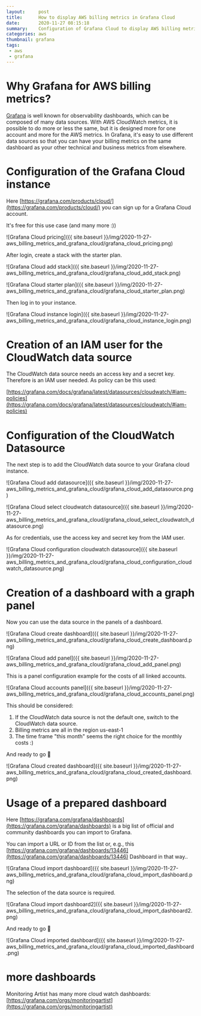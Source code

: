 ```yaml
---
layout:     post
title:      How to display AWS billing metrics in Grafana Cloud
date:       2020-11-27 08:15:18
summary:    Configuration of Grafana Cloud to display AWS billing metrics
categories: aws
thumbnail: grafana
tags:
 - aws
 - grafana
---
```


# Why Grafana for AWS billing metrics?

[Grafana](https://grafana.com/) is well known for observability dashboards, which can be composed of many data sources.
With AWS CloudWatch metrics, it is possible to do more or less the same, but it is designed more for one account and more for the AWS metrics.
In Grafana, it's easy to use different data sources so that you can have your billing metrics on the same dashboard as your other technical and business metrics from elsewhere.

# Configuration of the Grafana Cloud instance

Here [https://grafana.com/products/cloud/](https://grafana.com/products/cloud/) you can sign up for a Grafana Cloud account.

It's free for this use case (and many more :))

![Grafana Cloud pricing]({{ site.baseurl }}/img/2020-11-27-aws_billing_metrics_and_grafana_cloud/grafana_cloud_pricing.png)

After login, create a stack with the starter plan.

![Grafana Cloud add stack]({{ site.baseurl }}/img/2020-11-27-aws_billing_metrics_and_grafana_cloud/grafana_cloud_add_stack.png)

![Grafana Cloud starter plan]({{ site.baseurl }}/img/2020-11-27-aws_billing_metrics_and_grafana_cloud/grafana_cloud_starter_plan.png)

Then log in to your instance.

![Grafana Cloud instance login]({{ site.baseurl }}/img/2020-11-27-aws_billing_metrics_and_grafana_cloud/grafana_cloud_instance_login.png)

# Creation of an IAM user for the CloudWatch data source

The CloudWatch data source needs an access key and a secret key. Therefore is an IAM user needed. As policy can be this used: 

[https://grafana.com/docs/grafana/latest/datasources/cloudwatch/#iam-policies](https://grafana.com/docs/grafana/latest/datasources/cloudwatch/#iam-policies)

# Configuration of the CloudWatch Datasource

The next step is to add the CloudWatch data source to your Grafana cloud instance.

![Grafana Cloud add datasource]({{ site.baseurl }}/img/2020-11-27-aws_billing_metrics_and_grafana_cloud/grafana_cloud_add_datasource.png)

![Grafana Cloud select cloudwatch datasource]({{ site.baseurl }}/img/2020-11-27-aws_billing_metrics_and_grafana_cloud/grafana_cloud_select_cloudwatch_datasource.png)

As for credentials, use the access key and secret key from the IAM user.

![Grafana Cloud configuration cloudwatch datasource]({{ site.baseurl }}/img/2020-11-27-aws_billing_metrics_and_grafana_cloud/grafana_cloud_configuration_cloudwatch_datasource.png)

# Creation of a dashboard with a graph panel

Now you can use the data source in the panels of a dashboard.

![Grafana Cloud create dashboard]({{ site.baseurl }}/img/2020-11-27-aws_billing_metrics_and_grafana_cloud/grafana_cloud_create_dashboard.png)

![Grafana Cloud add panel]({{ site.baseurl }}/img/2020-11-27-aws_billing_metrics_and_grafana_cloud/grafana_cloud_add_panel.png)

This is a panel configuration example for the costs of all linked accounts.

![Grafana Cloud accounts panel]({{ site.baseurl }}/img/2020-11-27-aws_billing_metrics_and_grafana_cloud/grafana_cloud_accounts_panel.png)

This should be considered:
1. If the CloudWatch data source is not the default one, switch to the CloudWatch data source.
2. Billing metrics are all in the region us-east-1
3. The time frame "this month" seems the right choice for the monthly costs :)

And ready to go 🎉

![Grafana Cloud created dashboard]({{ site.baseurl }}/img/2020-11-27-aws_billing_metrics_and_grafana_cloud/grafana_cloud_created_dashboard.png)

# Usage of a prepared dashboard

Here [https://grafana.com/grafana/dashboards](https://grafana.com/grafana/dashboards) is a big list of official and community dashboards you can import to Grafana.

You can import a URL or ID from the list or, e.g., this [https://grafana.com/grafana/dashboards/13446](https://grafana.com/grafana/dashboards/13446) Dashboard in that way..

![Grafana Cloud import dashboard]({{ site.baseurl }}/img/2020-11-27-aws_billing_metrics_and_grafana_cloud/grafana_cloud_import_dashboard.png)

The selection of the data source is required.

![Grafana Cloud import dashboard2]({{ site.baseurl }}/img/2020-11-27-aws_billing_metrics_and_grafana_cloud/grafana_cloud_import_dashboard2.png)

And ready to go 🎉

![Grafana Cloud imported dashboard]({{ site.baseurl }}/img/2020-11-27-aws_billing_metrics_and_grafana_cloud/grafana_cloud_imported_dashboard.png)


# more dashboards

Monitoring Artist has many more cloud watch dashboards: [https://grafana.com/orgs/monitoringartist](https://grafana.com/orgs/monitoringartist)


